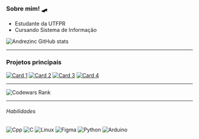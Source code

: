 ### Sobre mim! :skateboard:
- Estudante da UTFPR
- Cursando Sistema de Informação
  
![Andrezinc GitHub stats](https://github-readme-stats.vercel.app/api/top-langs/?username=andrezinc\&title_color=fff\&icon_color=f9f9f9\&text_color=9f9f9f\&bg_color=151515\&layout=compact&hide_border=false)
___
### Projetos principais 

[![Card 1](https://github-readme-stats.vercel.app/api/pin/?username=andrezinc&repo=climatologia_esp32&title_color=fff&icon_color=f9f9f9&text_color=9f9f9f&bg_color=151514)](https://github.com/andrezinc/climatologia_esp32)
[![Card 2](https://github-readme-stats.vercel.app/api/pin/?username=andrezinc&repo=Caminho_Labirinto&title_color=fff&icon_color=f9f9f9&text_color=9f9f9f&bg_color=151514)](https://github.com/andrezinc/Caminho_Labirinto)
[![Card 3](https://github-readme-stats.vercel.app/api/pin/?username=andrezinc&repo=Game_getCircule&title_color=fff&icon_color=f9f9f9&text_color=9f9f9f&bg_color=151514)](https://github.com/andrezinc/Game_getCircule)
[![Card 4](https://github-readme-stats.vercel.app/api/pin/?username=andrezinc&repo=Cardapio_RU_UTFPR&title_color=fff&icon_color=f9f9f9&text_color=9f9f9f&bg_color=151514)](https://github.com/andrezinc/Cardapio_RU_UTFPR)
___
![Codewars Rank](https://www.codewars.com/users/andrezinc/badges/large)
___
###### Habilidades
![Cpp](https://img.shields.io/badge/C%2B%2B-353244?style=for-the-badge&logo=C%2B%2B&logoColor=white)
![C](https://img.shields.io/badge/C-353244?style=for-the-badge&logo=C&logoColor=white)
![Linux](https://img.shields.io/badge/linux-353244?style=for-the-badge&logo=linux&logoColor=white)
![Figma](https://img.shields.io/badge/Figma-353244?style=for-the-badge&logo=Figma&logoColor=white)
![Python](https://img.shields.io/badge/Python-353244?style=for-the-badge&logo=Python&logoColor=white)
![Arduino](https://img.shields.io/badge/Arduino_IDE-353244?style=for-the-badge&logo=arduino&logoColor=white)
